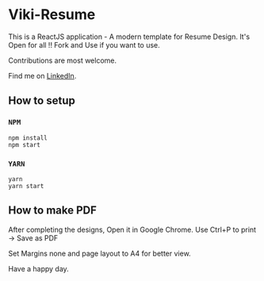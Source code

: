 # Viki-Resume

This is a ReactJS application - A modern template for Resume Design.
It's Open for all !!
Fork and Use if you want to use.

Contributions are most welcome.

Find me on [LinkedIn](https://www.linkedin.com/in/vignesh-rajasekar-40555b18/).

## How to setup

### `NPM`

```
npm install
npm start
```

### `YARN`

```
yarn
yarn start
```

## How to make PDF

After completing the designs, Open it in Google Chrome.
Use Ctrl+P to print -> Save as PDF

Set Margins none and page layout to A4 for better view.

Have a happy day.
